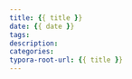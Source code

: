 ```yaml
---
title: {{ title }}
date: {{ date }}
tags: 
description: 
categories: 
typora-root-url: {{ title }}
---
```

